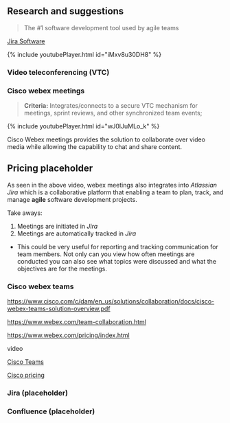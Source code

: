 ## Research and suggestions

> The #1 software development tool used by agile teams

[Jira Software](https://www.atlassian.com/software/jira)

<div class="embed-youtube">
{% include youtubePlayer.html id="iMxv8u30DH8" %}
</div>


### Video teleconferencing **(VTC)**

### Cisco webex meetings

> **Criteria:** Integrates/connects to a secure VTC mechanism for meetings, sprint reviews, and other synchronized team events;

<div class="embed-youtube">
{% include youtubePlayer.html id="wJ0lJuMLo_k" %}
</div>

Cisco Webex meetings provides the solution to collaborate over video media while allowing the capability to chat and share content. 

## Pricing placeholder

As seen in the above video, webex meetings also integrates into *Atlassian Jira* which is a collaborative platform that enabling a team to plan, track, and manage **agile** software development projects. 

Take aways:
1. Meetings are initiated in *Jira*
2. Meetings are automatically tracked in *Jira*   
* This could be very useful for reporting and tracking communication for team members. Not only can you view how often meetings are conducted you can also see what topics were discussed and what the objectives are for the meetings.

### Cisco webex teams

https://www.cisco.com/c/dam/en_us/solutions/collaboration/docs/cisco-webex-teams-solution-overview.pdf

https://www.webex.com/team-collaboration.html

https://www.webex.com/pricing/index.html

video

[Cisco Teams](https://www.webex.com/team-collaboration.html)

[Cisco pricing]([https://www.webex.com/pricing/index.html)


### Jira (placeholder)
### Confluence (placeholder)
